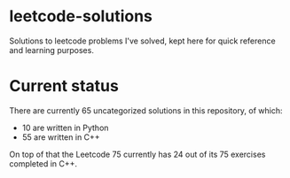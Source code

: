 # leetcode-solutions
Solutions to leetcode problems I've solved, kept here for quick reference and learning purposes.

# Current status

There are currently 65 uncategorized solutions in this repository, of which:

 - 10 are written in Python
 - 55 are written in C++

 On top of that the Leetcode 75 currently has 24 out of its 75 exercises completed in C++.